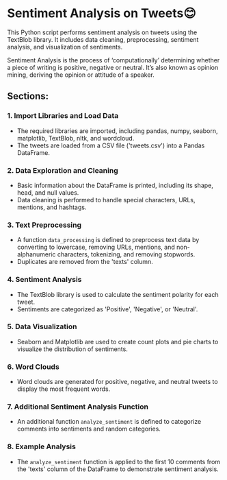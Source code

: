 # Sentiment Analysis on Tweets😊

This Python script performs sentiment analysis on tweets using the TextBlob library. It includes data cleaning, preprocessing,
sentiment analysis, and visualization of sentiments.

Sentiment Analysis is the process of ‘computationally’ determining whether a piece of writing is positive, negative or neutral.
It’s also known as opinion mining, deriving the opinion or attitude of a speaker. 

## Sections:

### 1. Import Libraries and Load Data
- The required libraries are imported, including pandas, numpy, seaborn, matplotlib, TextBlob, nltk, and wordcloud.
- The tweets are loaded from a CSV file ('tweets.csv') into a Pandas DataFrame.

### 2. Data Exploration and Cleaning
- Basic information about the DataFrame is printed, including its shape, head, and null values.
- Data cleaning is performed to handle special characters, URLs, mentions, and hashtags.

### 3. Text Preprocessing
- A function `data_processing` is defined to preprocess text data by converting to lowercase, removing URLs, mentions,
and non-alphanumeric characters, tokenizing, and removing stopwords.
- Duplicates are removed from the 'texts' column.

### 4. Sentiment Analysis
- The TextBlob library is used to calculate the sentiment polarity for each tweet.
- Sentiments are categorized as 'Positive', 'Negative', or 'Neutral'.

### 5. Data Visualization
- Seaborn and Matplotlib are used to create count plots and pie charts to visualize the distribution of sentiments.

### 6. Word Clouds
- Word clouds are generated for positive, negative, and neutral tweets to display the most frequent words.

### 7. Additional Sentiment Analysis Function
- An additional function `analyze_sentiment` is defined to categorize comments into sentiments and random categories.

### 8. Example Analysis
- The `analyze_sentiment` function is applied to the first 10 comments from the 'texts' column of the DataFrame to demonstrate sentiment analysis.


